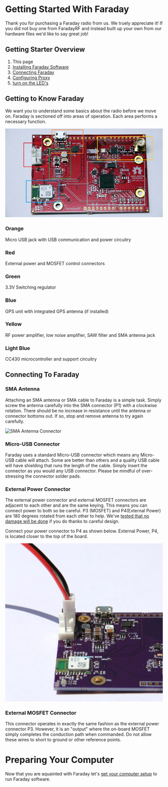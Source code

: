 
# Getting Started With Faraday

Thank you for purchasing a Faraday radio from us. We truely appreciate it! If you did not buy one from FaradayRF and instead built up your own from our hardware files we'd like to say great job!

## Getting Starter Overview
 1. This page
 2. [Installing Faraday Software](installing-software.md)
 3. [Connecting Faraday](connecting-hardware.md)
 4. [Configuring Proxy](/Tutorials/Tutorials/0-Welcome_To_Faraday/Configuring_Proxy)
 5. [turn on the LED's](../../1-Basic_Proxy_Interactions_And_Programming/1-Commanding-Local/Readme.md)

## Getting to Know Faraday
We want you to understand some basics about the radio before we move on. Faraday is sectioned off into areas of operation. Each area performs a necessary function.

![Faraday Overview](images/Faraday_Overview_D1_Boxed_1000px.jpg)

### Orange
Micro USB jack with USB communication and power circuitry

### Red
External power and MOSFET control connectors

### Green
3.3V Switching regulator

### Blue
GPS unit with integrated GPS antenna (if installed)

### Yellow
RF power amplifier, low noise amplifier, SAW filter and SMA antenna jack

### Light Blue
CC430 microcontroller and support circuitry

## Connecting To Faraday

### SMA Antenna
Attaching an SMA antenna or SMA cable to Faraday is a simple task. Simply screw the antenna carefully into the SMA connector (P1) with a clockwise rotation. There should be no increase in resistance until the antenna or connector bottoms out. If so, stop and remove antenna to try again carefully.

![SMA Antenna Connector](FaradayRevBANT_1500w_LowRes.jpg)

### Micro-USB Connector
Faraday uses a standard Micro-USB connector which means any Micro-USB cable will attach. Some are better than others and a quality USB cable will have shielding that runs the length of the cable. Simply insert the connector as you would any USB connector. Please be mindful of over-stressing the connector solder pads.

<Insert Image>

### External Power Connector
The external power connector and external MOSFET connectors are adjacent to each other and are the same keying. This means you can connect power to both so be careful. P3 (MOSFET) and P4(External Power) are 180 degrees rotated from each other to help.  We've [tested that no damage will be done](https://github.com/FaradayRF/FaradayRF-Hardware/issues/49) if you do thanks to careful design.

Connect your power connector to P4 as shown below. External Power, P4, is located closer to the top of the board.

![Faraday External Power Connector](images/FaradayRevBVCC_1500w_LowRes.jpg)

### External MOSFET Connector
This connector operates in exactly the same fashion as the external power connector P3. However, it is an "output" where the on-board MOSFET simply completes the conduction path when commanded. Do not allow these wires to short to ground or other reference points.

# Preparing Your Computer
Now that you are aquainted with Faraday let's [get your computer setup](installing-software.md) to run Faraday software.